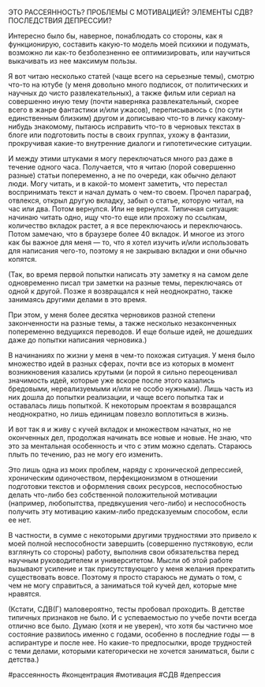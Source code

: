 ЭТО РАССЕЯННОСТЬ? ПРОБЛЕМЫ С МОТИВАЦИЕЙ? ЭЛЕМЕНТЫ СДВ? ПОСЛЕДСТВИЯ ДЕПРЕССИИ?  
  
Интересно было бы, наверное, понаблюдать со стороны, как я функционирую, составить какую-то модель моей психики и подумать, возможно ли как-то безболезненно ее оптимизировать, или научиться выкачивать из нее максимум пользы.  
  
Я вот читаю несколько статей (чаще всего на серьезные темы), смотрю что-то на ютубе (у меня довольно много подписок, от политических и научных до чисто развлекательных), а также фильм или сериал на совершенно иную тему (почти наверняка развлекательный, скорее всего в жанре фантастики и/или ужасов), переписываюсь с (по сути единственным близким) другом и дописываю что-то в личку какому-нибудь знакомому, пытаюсь исправить что-то в черновых текстах в блоге или подготовить посты в своих группах, ухожу в фантазии, прокручивая какие-то внутренние диалоги и гипотетические ситуации.  
  
И между этими штуками я могу переключаться много раз даже в течение одного часа. Получается, что я читаю (порой совершенно разные) статьи попеременно, а не по очереди, как обычно делают люди. Могу читать, и в какой-то момент заметить, что перестал воспринимать текст и начал думать о чем-то своем. Прочел параграф, отвлекся, открыл другую вкладку, забыл о статье, которую читал, на час или два. Потом вернулся. Или не вернулся. Типичная ситуация: начинаю читать одно, ищу что-то еще или прохожу по ссылкам, количество вкладок растет, а я все переключаюсь и переключаюсь. Потом замечаю, что в браузере более 40 вкладок. И многое из этого как бы важное для меня — то, что я хотел изучить и/или использовать для написания чего-то, поэтому я не закрываю вкладки и они обычно копятся.  
  
(Так, во время первой попытки написать эту заметку я на самом деле одновременно писал три заметки на разные темы, переключаясь от одной к другой. Позже я возвращался к ней неоднократно, также занимаясь другими делами в это время.  
  
При этом, у меня более десятка черновиков разной степени законченности на разные темы, а также несколько незаконченных попеременно ведущихся переводов. И еще больше идей, не дошедших даже до попытки написания черновика.)  
  
В начинаниях по жизни у меня в чем-то похожая ситуация. У меня было множество идей в разных сферах, почти все из которых в момент возникновения казались крутыми (и порой я сильно переоценивал значимость идей, которые уже вскоре после этого казались бредовыми, нереализуемыми и/или не особо нужными). Лишь часть из них дошла до попытки реализации, и чаще всего попытка так и оставалась лишь попыткой. К некоторым проектам я возвращался неоднократно, но лишь единицам повезло воплотиться в жизнь.  
  
И вот так я и живу с кучей вкладок и множеством начатых, но не оконченных дел, продолжая начинать все новые и новые. Не знаю, что это за ментальная особенность и что с этим можно сделать. Стараюсь плыть по течению, раз не могу его изменить.  
  
Это лишь одна из моих проблем, наряду с хронической депрессией, хроническим одиночеством, перфекционизмом в отношении подготовки текстов и оформления своих ресурсов, неспособностью делать что-либо без собственной положительной мотивации (например, любопытства, предвкушения чего-либо) и неспособность получить эту мотивацию каким-либо предсказуемым способом, если ее нет.  
  
В частности, в сумме с некоторыми другими трудностями это привело к моей полной неспособности завершить (совершенно пустяковую, если взглянуть со стороны) работу, выполнив свои обязательства перед научным руководителем и университетом. Мысли об этой работе вызывают усиление и так присутствующего у меня желания прекратить существовать вовсе. Поэтому я просто стараюсь не думать о том, с чем не могу справиться, а заниматься той кучей дел, которые мне нравятся.  
  
(Кстати, СДВ(Г) маловероятно, тесты пробовал проходить. В детстве типичных признаков не было. И с успеваемостью по учебе почти всегда отлично все было. Думаю (хотя и не уверен), что хотя бы частично мое состояние развилось именно с годами, особенно в последние годы — в аспирантуре и после нее. Но какие-то предпосылки, вроде трудностей с теми делами, которыми категорически не хочется заниматься, были с детства.)  
  
\#рассеянность \#концентрация \#мотивация \#СДВ \#депрессия